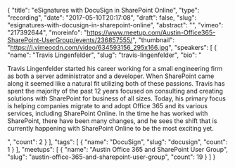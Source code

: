 {
  "title": "eSignatures with DocuSign in SharePoint Online",
  "type": "recording",
  "date": "2017-05-10T20:17:08",
  "draft": false,
  "slug": "esignatures-with-docusign-in-sharepoint-online",
  "abstract": "",
  "vimeo": "217392644",
  "moreinfo": "https://www.meetup.com/Austin-Office365-SharePoint-UserGroup/events/236857555/",
  "thumbnail": "https://i.vimeocdn.com/video/634593156_295x166.jpg",
  "speakers": [
    {
      "name": "Travis Lingenfelder",
      "slug": "travis-lingenfelder",
      "bio": "<p>Travis Lingenfelder started his career working for a small engineering firm as both a server administrator and a developer. When SharePoint came along it seemed like a natural fit utilizing both of these passions. Travis has spent the majority of the past 12 years focused on consulting and creating solutions with SharePoint for business of all sizes. Today, his primary focus is helping companies migrate to and adopt Office 365 and its various services, including SharePoint Online. In the time he has worked with SharePoint, there have been many changes, and he sees the shift that is currently happening with SharePoint Online to be the most exciting yet.</p>",
      "count": 2
    }
  ],
  "tags": [
    {
      "name": "DocuSign",
      "slug": "docusign",
      "count": 1
    }
  ],
  "meetups": [
    {
      "name": "Austin Office 365 and SharePoint User Group",
      "slug": "austin-office-365-and-sharepoint-user-group",
      "count": 19
    }
  ]
}